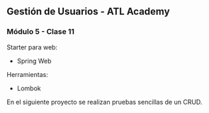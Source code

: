 ## Gestión de Usuarios - ATL Academy
 
### Módulo 5 - Clase 11

Starter para web:
* Spring Web

Herramientas:
* Lombok

En el siguiente proyecto se realizan pruebas sencillas de un CRUD.